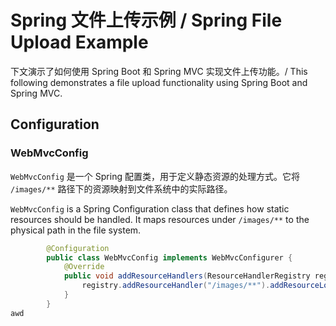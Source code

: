 # Spring 文件上传示例 / Spring File Upload Example
下文演示了如何使用 Spring Boot 和 Spring MVC 实现文件上传功能。/ This following demonstrates a file upload functionality using Spring Boot and Spring MVC.

## Configuration

### WebMvcConfig

`WebMvcConfig` 是一个 Spring 配置类，用于定义静态资源的处理方式。它将 `/images/**` 路径下的资源映射到文件系统中的实际路径。

`WebMvcConfig` is a Spring Configuration class that defines how static resources should be handled. It maps resources under `/images/**` to the physical path in the file system.

```java
        @Configuration
        public class WebMvcConfig implements WebMvcConfigurer {
            @Override
            public void addResourceHandlers(ResourceHandlerRegistry registry) {
                registry.addResourceHandler("/images/**").addResourceLocations("file:" + Constant.uploadFileDir);
            }
        }
awd
